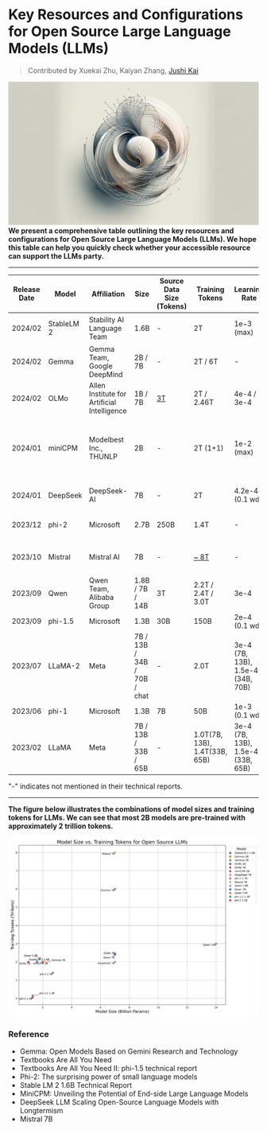 # Key Resources and Configurations for Open Source Large Language Models (LLMs)

> Contributed by Xuekai Zhu, Kaiyan Zhang, [Jushi Kai](https://scholar.google.com/citations?user=W85K17gAAAAJ&hl=zh-CN)

**![figure_1](./figure_1.webp)We present a comprehensive table outlining the key resources and configurations for Open Source Large Language Models (LLMs). We hope this table can help you quickly check whether your accessible resource can support the LLMs party.**

-----

| Release Date | Model      | Affiliation                                 | Size            | Source Data Size (Tokens)              | Training Tokens                                              | Learning Rate    | Batch Size (tokens)     | Architecture      | Context Length | Vocabulary Size | Tokenizer                            | Precision                      | GPU Hours     | Infrastructure                   | Optimizer                                 | Training Layout                                    | Language          |
| ------------ | ---------- | ------------------------------------------- | --------------- | -------------------------------------- | ------------------------------------------------------------ | ---------------- | ----------------------- | ----------------- | -------------- | --------------- | ------------------------------------ | ------------------------------ | ------------- | -------------------------------- | ----------------------------------------- | -------------------------------------------------- | ----------------- |
| 2024/02      | StableLM 2 | Stability AI Language Team                  | 1.6B            | -                                      | 2T                                                           | 1e−3 (max)       | 8, 388, 608             | decoder-only      | 4096           | 100,352         | Arcade100k tokenizer                 | BF16/FP32 （mixed precision ） | 92k           | 512 NVIDIA A100 (40GB HBM2) GPUs | AdamW (0.9/0.95)                          | FlashAttention-2, ZeRO stage 1                     | multilingual      |
| 2024/02      | Gemma      | Gemma Team, Google DeepMind                 | 2B / 7B         | -                                      | 2T / 6T                                                      | -                | -                       | decoder-only      | 8192           | 256k            | Gemini tokenizer                     | -                              | -             | TPU                              | -                                         | similar ZeRO-3                                     | English           |
| 2024/02      | OLMo       | Allen Institute for Artificial Intelligence | 1B / 7B         | [3T](https://github.com/allenai/dolma) | 2T / 2.46T                                                   | 4e-4 / 3e-4      | ~4M(2048 * 2048)        | decoder-only      | 2048           | 50,280          | GPT-NeoX-20B                         | BF16(mixed precision)          |               | 216  NVIDIA A100 GPUs            | AdamW                                     | ZeRO optimizer strategy , PyTorch’s FSDP framework | English           |
| 2024/01      | miniCPM    | Modelbest Inc., THUNLP                      | 2B              | -                                      | 2T (1+1)                                                     | 1e-2 (max)       | ～4M                    | decoder-only      | -              | 122, 753        | sentencepiece(BPE)                   | BF16                           | -             | -                                | Warmup-Stable-Decay（WSD）(new proposed ) | cosine lr-scheduler                     | English / Chinese |
| 2024/01      | DeepSeek   | DeepSeek-AI                                 | 7B              | -                                      | 2T                                                           | 4.2e-4  (0.1 wd) | 9,437,184 (2304 * 4096) | decoder-only      | 4096           | 102, 400        | Byte-level Byte-Pair Encoding (BBPE) | BF16/FP32 （mixed precision ） | -             | -                                | AdamW                                     | Flash attention, ZeRO-1                            | English           |
| 2023/12      | phi-2      | Microsoft                                   | 2.7B            | 250B                                   | 1.4T                                                         | -                | -                       | encoder-decoder   | 2048           | -               | -                                    | -                              | 336 (14 days) | 96 A100 GPUs.                    | -                                         | -                                                  | English           |
| 2023/10      | Mistral    | Mistral AI                                  | 7B              | -                                      | [~ 8T]( https://www.interconnects.ai/p/gemma-google-ships-it?utm_source=profile&utm_medium=reader2) | -                | -                       | transformer-based | 8192           | 32000           | -                                    | -                              | -             | -                                | -                                         | sliding window attention, grouped-query attention  | English, code     |
| 2023/09      | Qwen       | Qwen Team, Alibaba Group                    | 1.8B / 7B / 14B | 3T                                     | 2.2T / 2.4T / 3.0T                                           | 3e-4             | ~ 4M                    | Decoder-only      | 2048           | 152K            | Qwen                                 | BF16                           | -             | -                                | AdamW                                     | Flash Attention, cosine learning rate schedule     | multilingual      |
| 2023/09      | phi-1.5    | Microsoft                                   | 1.3B            | 30B                                    | 150B                                                         | 2e−4 (0.1 wd)    | 4,194,304(2048 * 2048)  | encoder-decoder   | 2048           | -               | codegen-mono                         | FP16                           | 192(8 days)   | 32xA100-40G                      | Adam                                      | ZeRO-2                                             | English           |
| 2023/07      | LLaMA-2        | Meta                                  | 7B / 13B / 34B / 70B / chat | -        | 2.0T     | 3e-4 (7B, 13B), 1.5e-4 (34B, 70B)     | 4M        | decoder-only      | 4096      | 32k       | SentencePiece (BPE)     | -        | 184k (7B)      | A100-80GB     | AdamW     | cosine lr-scheduler, grouped-query attention, Ghost Attention     | English       |
| 2023/06      | phi-1      | Microsoft                                   | 1.3B            | 7B                                     | 50B                                                          | 1e-3 (0.1 wd)    | 2,097,152(1024*2048)    | encoder-decoder   | 2048           | -               | codegen-mono                         | FP16                           | 96 (4 days)   | 8 xA100                          | Adam                                      | Flash Attention                                    | English           |
| 2023/02       | LLaMA         | Meta                      | 7B / 13B / 33B / 65B      | -        | 1.0T(7B, 13B), 1.4T(33B, 65B)     | 3e-4 (7B, 13B), 1.5e-4 (33B, 65B)     | 4M        | decoder-only      | 2048      | 32k     | SentencePiece (BPE)     | -        | 82k (7B)     | A100-80GB     | AdamW     | cosine lr-scheduler     | English       |

"-" indicates not mentioned in their technical reports.

----

**The figure below illustrates the combinations of model sizes and training tokens for LLMs.  We can see that most 2B models are pre-trained with approximately 2 trillion tokens.**



![key_resource](./key_resource.png)

### **Reference**

- Gemma: Open Models Based on Gemini Research and Technology
- Textbooks Are All You Need
- Textbooks Are All You Need II: phi-1.5 technical report
- Phi-2: The surprising power of small language models
- Stable LM 2 1.6B Technical Report
- MiniCPM: Unveiling the Potential of End-side Large Language Models
- DeepSeek LLM Scaling Open-Source Language Models with Longtermism
- Mistral 7B
